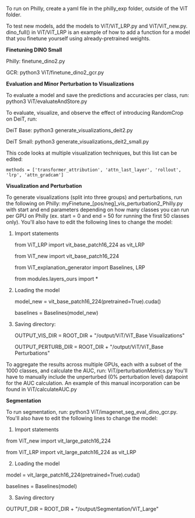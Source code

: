 To run on Philly, create a yaml file in the philly_exp folder, outside of the ViT folder.

To test new models, add the models to ViT/ViT_LRP.py and ViT/ViT_new.py. dino_full() in ViT/ViT_LRP is an example of how to add a function for a model that you finetune yourself using already-pretrained weights.

**Finetuning DINO Small**

Philly: finetune_dino2.py

GCR: python3 ViT/finetune_dino2_gcr.py

**Evaluation and Minor Perturbation to Visualizations**

To evaluate a model and save the predictions and accuracies per class, run:
python3 ViT/evaluateAndStore.py

To evaluate, visualize, and observe the effect of introducing RandomCrop on DeiT, run:

  DeiT Base: python3 generate_visualizations_deit2.py

  DeiT Small: python3 generate_visualizations_deit2_small.py
  
  This code looks at multiple visualization techniques, but this list can be edited:
    
    methods = ['transformer_attribution', 'attn_last_layer', 'rollout', 'lrp', 'attn_gradcam']


**Visualization and Perturbation**

To generate visualizations (split into three groups) and perturbations, run the following on Philly:
myFinetune_[pos/neg]_vis_perturbation2_Philly.py 
with start and end parameters depending on how many classes you can run per GPU on Philly (ex. start = 0 and end = 50 for running the first 50 classes only).
You'll also have to edit the following lines to change the model:

1) Import statements 

    from ViT_LRP import vit_base_patch16_224 as vit_LRP
    
    from ViT_new import vit_base_patch16_224
    
    from ViT_explanation_generator import Baselines, LRP
    
    from modules.layers_ours import *
    

2) Loading the model

    model_new = vit_base_patch16_224(pretrained=True).cuda()
    
    baselines = Baselines(model_new)
    

3) Saving directory:

    OUTPUT_VIS_DIR = ROOT_DIR + "/output/ViT/ViT_Base Visualizations"
   
    OUTPUT_PERTURB_DIR = ROOT_DIR + "/output/ViT/ViT_Base Perturbations"
    
    
To aggregate the results across multiple GPUs, each with a subset of the 1000 classes, and calculate the AUC, run:
ViT/perturbationMetrics.py
You'll have to manually include the unperturbed (0% perturbation level) datapoint for the AUC calculation.
An example of this manual incorporation can be found in ViT/calculateAUC.py

**Segmentation**

To run segmentation, run: python3 ViT/imagenet_seg_eval_dino_gcr.py.
You'll also have to edit the following lines to change the model:

1) Import statements 

  from ViT_new import vit_large_patch16_224

  from ViT_LRP import vit_large_patch16_224 as vit_LRP

2) Loading the model

  model = vit_large_patch16_224(pretrained=True).cuda()

  baselines = Baselines(model)

3) Saving directory

  OUTPUT_DIR = ROOT_DIR + "/output/Segmentation/ViT_Large"






